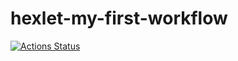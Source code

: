 # hexlet-my-first-workflow

[![Actions Status](https://github.com/kimulia-1/hexlet-my-first-workflow/actions/workflows/hello-world.yml/badge.svg)](https://github.com/kimulia-1/hexlet-my-first-workflow/actions)
